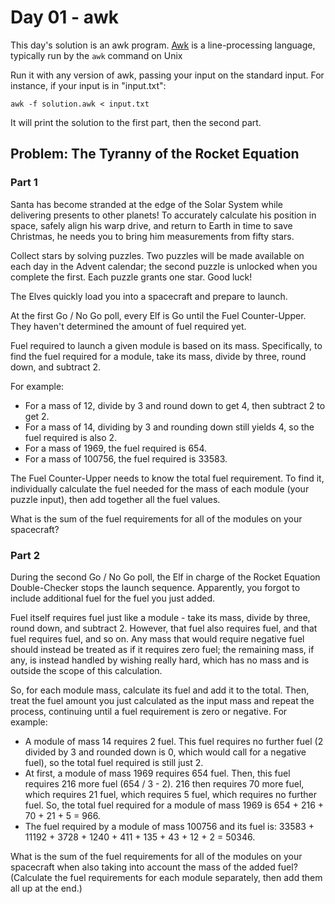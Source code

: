 # Day 01 - awk

This day's solution is an awk program. [Awk](https://en.wikipedia.org/wiki/AWK)
is a line-processing language, typically run by the `awk` command on Unix

Run it with any version of awk, passing your input on the standard input. For
instance, if your input is in "input.txt":

```shell
awk -f solution.awk < input.txt
```

It will print the solution to the first part, then the second part.

## Problem: The Tyranny of the Rocket Equation

### Part 1

Santa has become stranded at the edge of the Solar System while delivering
presents to other planets! To accurately calculate his position in space,
safely align his warp drive, and return to Earth in time to save Christmas, he
needs you to bring him measurements from fifty stars.

Collect stars by solving puzzles. Two puzzles will be made available on each
day in the Advent calendar; the second puzzle is unlocked when you complete the
first. Each puzzle grants one star. Good luck!

The Elves quickly load you into a spacecraft and prepare to launch.

At the first Go / No Go poll, every Elf is Go until the Fuel Counter-Upper.
They haven't determined the amount of fuel required yet.

Fuel required to launch a given module is based on its mass. Specifically, to
find the fuel required for a module, take its mass, divide by three, round
down, and subtract 2.

For example:

 - For a mass of 12, divide by 3 and round down to get 4, then subtract 2 to
   get 2.
 - For a mass of 14, dividing by 3 and rounding down still yields 4, so the
   fuel required is also 2.
 - For a mass of 1969, the fuel required is 654.
 - For a mass of 100756, the fuel required is 33583.

The Fuel Counter-Upper needs to know the total fuel requirement. To find it,
individually calculate the fuel needed for the mass of each module (your puzzle
input), then add together all the fuel values.

What is the sum of the fuel requirements for all of the modules on your
spacecraft?


### Part 2

During the second Go / No Go poll, the Elf in charge of the Rocket Equation
Double-Checker stops the launch sequence. Apparently, you forgot to include
additional fuel for the fuel you just added.

Fuel itself requires fuel just like a module - take its mass, divide by three,
round down, and subtract 2. However, that fuel also requires fuel, and that
fuel requires fuel, and so on. Any mass that would require negative fuel should
instead be treated as if it requires zero fuel; the remaining mass, if any, is
instead handled by wishing really hard, which has no mass and is outside the
scope of this calculation.

So, for each module mass, calculate its fuel and add it to the total. Then,
treat the fuel amount you just calculated as the input mass and repeat the
process, continuing until a fuel requirement is zero or negative. For example:

 - A module of mass 14 requires 2 fuel. This fuel requires no further fuel (2
   divided by 3 and rounded down is 0, which would call for a negative fuel),
   so the total fuel required is still just 2.
 - At first, a module of mass 1969 requires 654 fuel. Then, this fuel requires
   216 more fuel (654 / 3 - 2). 216 then requires 70 more fuel, which requires
   21 fuel, which requires 5 fuel, which requires no further fuel. So, the
   total fuel required for a module of mass 1969 is 654 + 216 + 70 + 21 + 5 =
   966.
 - The fuel required by a module of mass 100756 and its fuel is: 33583 +
   11192 + 3728 + 1240 + 411 + 135 + 43 + 12 + 2 = 50346.

What is the sum of the fuel requirements for all of the modules on your
spacecraft when also taking into account the mass of the added fuel? (Calculate
the fuel requirements for each module separately, then add them all up at the
end.)
